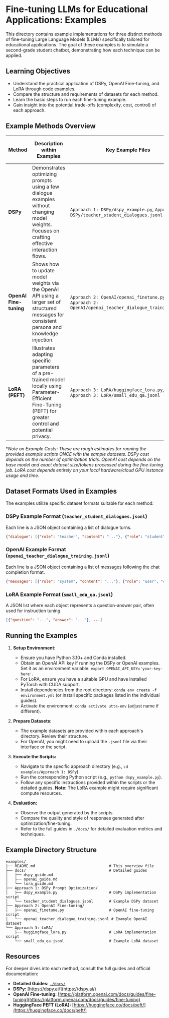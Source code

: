 # Fine-tuning LLMs for Educational Applications: Examples

This directory contains example implementations for three distinct methods of fine-tuning Large Language Models (LLMs) specifically tailored for educational applications. The goal of these examples is to simulate a second-grade student chatbot, demonstrating how each technique can be applied.

## Learning Objectives

- Understand the practical application of DSPy, OpenAI Fine-tuning, and LoRA through code examples.
- Compare the structure and requirements of datasets for each method.
- Learn the basic steps to run each fine-tuning example.
- Gain insight into the potential trade-offs (complexity, cost, control) of each approach.

## Example Methods Overview

| Method              | Description within Examples                                     | Key Example Files                    | Best For Learning About...          | Est. Cost (Run Example Once)* | Full Guide                                 |
|---------------------|-----------------------------------------------------------------|--------------------------------------|-----------------------------------|-----------------------------|--------------------------------------------|
| **DSPy**            | Demonstrates optimizing prompts using a few dialogue examples without changing model weights. Focuses on crafting effective interaction flows. | `Approach 1: DSPy/dspy_example.py`, `Approach 1: DSPy/teacher_student_dialogues.jsonl` | Rapid prototyping, prompt engineering, structured reasoning | < $0.10 (API calls)         | [DSPy Guide](./docs/dspy_guide.md)       |
| **OpenAI Fine-tuning** | Shows how to update model weights via the OpenAI API using a larger set of structured messages for consistent persona and knowledge injection. | `Approach 2: OpenAI/openai_finetune.py`, `Approach 2: OpenAI/openai_teacher_dialogue_training.jsonl` | Cloud-based fine-tuning, persona consistency, leveraging OpenAI infra | $0.10 - $1.00+ (Training)   | [OpenAI Guide](./docs/openai_guide.md) |
| **LoRA (PEFT)**     | Illustrates adapting specific parameters of a pre-trained model locally using Parameter-Efficient Fine-Tuning (PEFT) for greater control and potential privacy. | `Approach 3: LoRA/huggingface_lora.py`, `Approach 3: LoRA/small_edu_qa.jsonl` | Local fine-tuning, resource efficiency, model customization | Variable (Local GPU time) | [LoRA Guide](./docs/lora_guide.md)       |

*_*Note on Example Costs:* These are rough estimates for running the provided example scripts ONCE with the sample datasets. DSPy cost depends on the number of optimization trials. OpenAI cost depends on the base model and exact dataset size/tokens processed during the fine-tuning job. LoRA cost depends entirely on your local hardware/cloud GPU instance usage and time._

## Dataset Formats Used in Examples

The examples utilize specific dataset formats suitable for each method:

### DSPy Example Format (`teacher_student_dialogues.jsonl`)
Each line is a JSON object containing a list of dialogue turns.
```json
{"dialogue": [{"role": "teacher", "content": "..."}, {"role": "student", "content": "..."}, ...]}
```

### OpenAI Example Format (`openai_teacher_dialogue_training.jsonl`)
Each line is a JSON object containing a list of messages following the chat completion format.
```json
{"messages": [{"role": "system", "content": "..."}, {"role": "user", "content": "..."}, {"role": "assistant", "content": "..."}]}
```

### LoRA Example Format (`small_edu_qa.jsonl`)
A JSON list where each object represents a question-answer pair, often used for instruction tuning.
```json
[{"question": "...", "answer": "..."}, ...]
```

## Running the Examples

1.  **Setup Environment:**
    *   Ensure you have Python 3.10+ and Conda installed.
    *   Obtain an OpenAI API key if running the DSPy or OpenAI examples. Set it as an environment variable: `export OPENAI_API_KEY='your-key-here'`.
    *   For LoRA, ensure you have a suitable GPU and have installed PyTorch with CUDA support.
    *   Install dependencies from the root directory: `conda env create -f environment.yml` (or install specific packages listed in the individual guides).
    *   Activate the environment: `conda activate utta-env` (adjust name if different).

2.  **Prepare Datasets:**
    *   The example datasets are provided within each approach's directory. Review their structure.
    *   For OpenAI, you might need to upload the `.jsonl` file via their interface or the script.

3.  **Execute the Scripts:**
    *   Navigate to the specific approach directory (e.g., `cd examples/Approach 1: DSPy`).
    *   Run the corresponding Python script (e.g., `python dspy_example.py`).
    *   Follow any specific instructions provided within the scripts or the detailed guides. **Note:** The LoRA example might require significant compute resources.

4.  **Evaluation:**
    *   Observe the output generated by the scripts.
    *   Compare the quality and style of responses generated after optimization/fine-tuning.
    *   Refer to the full guides in `./docs/` for detailed evaluation metrics and techniques.

## Example Directory Structure

```
examples/
├── README.md                                 # This overview file
├── docs/                                     # Detailed guides
│   ├── dspy_guide.md
│   ├── openai_guide.md
│   └── lora_guide.md
├── Approach 1: DSPy Prompt Optimization/
│   ├── dspy_example.py                       # DSPy implementation script
│   └── teacher_student_dialogues.jsonl       # Example DSPy dataset
├── Approach 2: OpenAI Fine-tuning/
│   ├── openai_finetune.py                    # OpenAI fine-tuning script
│   └── openai_teacher_dialogue_training.jsonl # Example OpenAI dataset
└── Approach 3: LoRA/
    ├── huggingface_lora.py                   # LoRA implementation script
    └── small_edu_qa.jsonl                    # Example LoRA dataset
```

## Resources

For deeper dives into each method, consult the full guides and official documentation:

-   **Detailed Guides:** [`./docs/`](./docs/)
-   **DSPy:** [https://dspy.ai/](https://dspy.ai/)
-   **OpenAI Fine-tuning:** [https://platform.openai.com/docs/guides/fine-tuning](https://platform.openai.com/docs/guides/fine-tuning)
-   **HuggingFace PEFT (LoRA):** [https://huggingface.co/docs/peft/](https://huggingface.co/docs/peft/)
